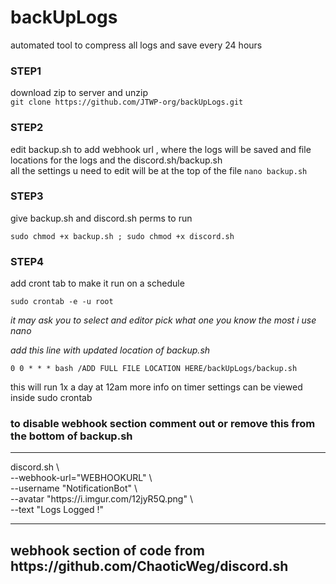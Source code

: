 # backUpLogs
automated tool to compress all logs and save every 24 hours



<p>
<h3>STEP1</h3>

download zip to server and unzip <br>
`git clone https://github.com/JTWP-org/backUpLogs.git `

</p>
  
<p>
<h3>STEP2</h3>

edit backup.sh to add webhook url , where the logs will be saved and file locations for the logs and the discord.sh/backup.sh <br>
all the settings u need to edit will be at the top of the file 
`nano backup.sh`
</p>

<p> 
<h3>STEP3</h3>
give backup.sh and discord.sh perms to run 

`sudo chmod +x backup.sh ; sudo chmod +x discord.sh `

</p>

<p>
<h3>STEP4</h3>

add cront tab to make it run on a schedule 

`sudo crontab -e -u root`

<i>it may ask you to select and editor pick what one you know the most i use nano 

add this line with updated location of backup.sh</i>

`0 0 * * * bash /ADD FULL FILE LOCATION HERE/backUpLogs/backup.sh`
</p>


this will run 1x a day at 12am more info on timer settings can be viewed inside 
sudo crontab


<p>
<h3>to disable webhook section comment out or remove this from the bottom of backup.sh</h3>
<hr>
discord.sh \<br>
  --webhook-url="WEBHOOKURL" \<br>
  --username "NotificationBot" \<br>
  --avatar "https://i.imgur.com/12jyR5Q.png" \<br>
  --text "Logs Logged !"<br>
<hr>
</p>


<h2>webhook section of code from https://github.com/ChaoticWeg/discord.sh</h2>

